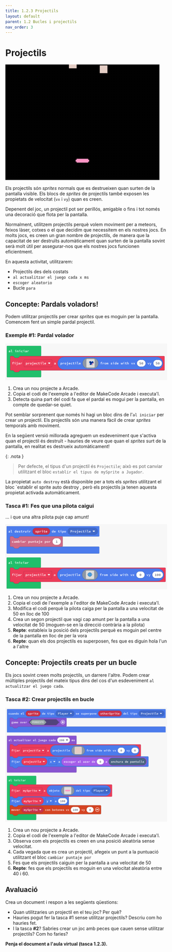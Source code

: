 ```yaml
---
title: 1.2.3 Projectils
layout: default
parent: 1.2 Bucles i projectils
nav_order: 3
---
```


# Projectils

![](../../images/projectiles.gif)

Els projectils són _sprites_ normals que es destrueixen quan surten de la pantalla visible. Els blocs de _sprites_ de projectils també exposen les propietats de velocitat (`vx` i `vy`) quan es creen.

Depenent del joc, un projectil pot ser perillós, amigable o fins i tot només una decoració que flota per la pantalla.

Normalment, utilitzem projectils perquè volem moviment per a meteors, feixos làser, cotxes o el que decidim que necessitem en els nostres jocs. En molts jocs, es creen un gran nombre de projectils, de manera que la capacitat de ser destruïts automàticament quan surten de la pantalla sovint serà molt útil per assegurar-nos que els nostres jocs funcionen eficientment.

En aquesta activitat, utilitzarem:

- Projectils des dels costats
- `al actualitzar el juego cada x ms`
- `escoger aleatorio`
- Bucle `para`

## Concepte: Pardals voladors!

Podem utilitzar projectils per crear _sprites_ que es moguin per la pantalla. Comencem fent un simple pardal projectil.

### Exemple #1: Pardal volador

![alt text](../../images/crear_projectil.png)

1. Crea un nou projecte a Arcade.
2. Copia el codi de l'exemple a l'editor de MakeCode Arcade i executa'l.
3. Detecta quina part del codi fa que el pardal es mogui per la pantalla, en compte de quedar-se quiet.

Pot semblar sorprenent que només hi hagi un bloc dins de l'`al iniciar` per crear un projectil. Els projectils són una manera fàcil de crear _sprites_ temporals amb moviment.

En la següent versió millorada agreguem un esdeveniment que s'activa quan el projectil és destruït - hauries de veure que quan el _sprites_ surt de la pantalla, en realitat es destrueix automàticament!

{: .nota }

> Per defecte, el tipus d'un projectil és `Projectile`; això es pot canviar utilitzant el bloc `establir el tipus de mySprite a Jugador`.

La propietat `auto destroy` està disponible per a tots els _sprites_ utilitzant el bloc `establir el sprite auto destroy , però els projectils ja tenen aquesta propietat activada automàticament.

### Tasca #1: Fes que una pilota caigui

... i que una altra pilota puje cap amunt!

![alt text](../../images/pilota_cau.png)

1. Crea un nou projecte a Arcade.
2. Copia el codi de l'exemple a l'editor de MakeCode Arcade i executa'l.
3. Modifica el codi perquè la pilota caiga per la pantalla a una velocitat de 50 en lloc de 100
4. Crea un segon projectil que vagi cap amunt per la pantalla a una velocitat de 50 (moguen-se en la direcció contrària a la pilota)
5. **Repte**: estableix la posició dels projectils perquè es moguin pel centre de la pantalla en lloc de per la vora
6. **Repte**: quan els dos projectils es superposen, fes que es diguin hola l'un a l'altre

## Concepte: Projectils creats per un bucle

Els jocs sovint creen molts projectils, un darrere l'altre. Podem crear múltiples projectils del mateix tipus dins del cos d'un esdeveniment `al actualitzar el juego cada`.

### Tasca #2: Crear projectils en bucle

![alt text](../../images/projectils_bucle.png)

1. Crea un nou projecte a Arcade.
2. Copia el codi de l'exemple a l'editor de MakeCode Arcade i executa'l.
3. Observa com els projectils es creen en una posició aleatòria sense velocitat.
4. Cada vegada que es crea un projectil, afegeix un punt a la puntuació utilitzant el bloc `cambiar puntaje por`
5. Fes que els projectils caiguin per la pantalla a una velocitat de 50
6. **Repte**: fes que els projectils es moguin en una velocitat aleatòria entre 40 i 60.

## Avaluació

Crea un document i respon a les següents qüestions:

- Quan utilitzaries un projectil en el teu joc? Per què?
- Hauries pogut fer la tasca #1 sense utilitzar projectils? Descriu com ho hauries fet.
- I la tasca **#2**? Sabries crear un joc amb peces que cauen sense utilitzar projectils? Com ho faries?

**Penja el document a l'aula virtual (tasca 1.2.3).**
